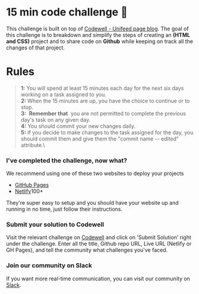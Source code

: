 
# 15 min code challenge  👋

This challenge is built on top of [Codewell - Unifeed page blog](https://www.codewell.cc/challenges/unifeed-blog-page--608d9d5c747bad001532bd7c).
The goal of this challenge is to breakdown and simplify the steps of creating an **(HTML and CSS)** project and to share code on **Github** while keeping on track all the changes of that project.

# Rules


>**1:** You will spend at least 15 minutes each day for the next six days working on a task assigned to you.\
>**2:** When the 15 minutes are up, you have the choice to continue or to stop.\
>**3:**  **Remember that**  you are not permitted to complete the previous day's task on any given day.\
>**4:** You should commit your new changes daily.\
>**5:** If you decide to make changes to the task assigned for the day, you should commit them and give them the "commit name -- edited" attribute.\


### I've completed the challenge, now what?

We recommend using one of these two websites to deploy your projects

- [GitHub Pages](https://pages.github.com/)
- [Netlify](https://www.netlify.com/)100+

They're super easy to setup and you should have your website up and running in no time, just follow their instructions.


### Submit your solution to Codewell

Visit the relevant challenge on [Codewell](https://codewell.cc) and click on 'Submit Solution' right under the challenge.
Enter all the title, Github repo URL, Live URL (Netlify or GH Pages), and tell the community what challenges you've faced.

### Join our community on Slack

If you want more real-time communication, you can visit our community on [Slack](https://join.slack.com/t/codewell-hq/shared_invite/zt-ni8c9g8h-gNYWrmqQ3Uh37dcLg9~LMQ). 
